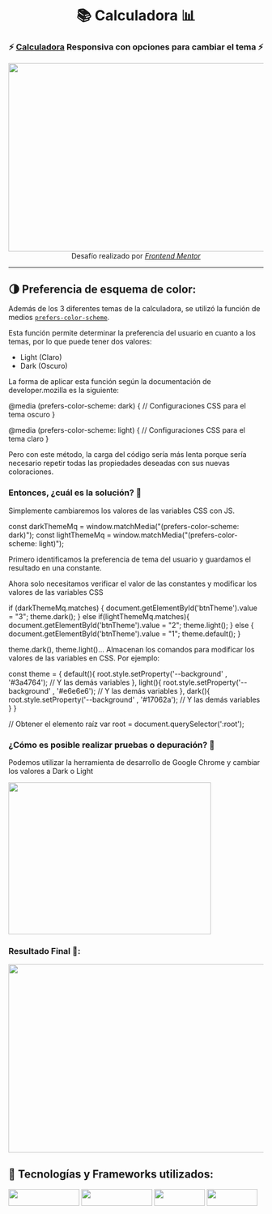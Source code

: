 <!-- Começo/ Presentación -->
<h1 align="center">📚 Calculadora 📊</h1>
<h3 align="center"> ⚡ <a href="https://igorcbraz.github.io/Calculadora/" target="_blank">Calculadora</a> Responsiva con opciones para cambiar el tema ⚡</h3>

<!-- Imágenes del Proyecto -->
<div align="center">
<img width="584px" height="372px" src="https://user-images.githubusercontent.com/82618164/126012518-19b8e31c-6388-48ad-aa82-610bbab838c3.gif"/> <br>
<!-- Atribuciones-->
Desafío realizado por <a href="https://www.frontendmentor.io/challenges/calculator-app-9lteq5N29"><em>Frontend Mentor</em></a>
</div>

<hr></hr>    
    
<h2 align="left">🌗  Preferencia de esquema de color:</h2>
<p>Además de los 3 diferentes temas de la calculadora, se utilizó la función de medios <a href="https://developer.mozilla.org/en-US/docs/Web/CSS/@media/prefers-color-scheme" target="_blank"><code>prefers-color-scheme</code></a>.</p>

<p>Esta función permite determinar la preferencia del usuario en cuanto a los temas, por lo que puede tener dos valores:</p>

<ul>
<li>Light (Claro)</li>
<li>Dark (Oscuro)</li>
</ul>

<p>La forma de aplicar esta función según la documentación de developer.mozilla es la siguiente:</p>

@media (prefers-color-scheme: dark) {
// Configuraciones CSS para el tema oscuro
}

@media (prefers-color-scheme: light) {
// Configuraciones CSS para el tema claro
}

<p>Pero con este método, la carga del código sería más lenta porque sería necesario repetir todas las propiedades deseadas con sus nuevas coloraciones.</p>
<h3>Entonces, ¿cuál es la solución? 🤔</h3>
<p>Simplemente cambiaremos los valores de las variables CSS con JS.</p>

const darkThemeMq = window.matchMedia("(prefers-color-scheme: dark)");
const lightThemeMq = window.matchMedia("(prefers-color-scheme: light)");


<p>Primero identificamos la preferencia de tema del usuario y guardamos el resultado en una constante.</p>
<p>Ahora solo necesitamos verificar el valor de las constantes y modificar los valores de las variables CSS</p>

if (darkThemeMq.matches) {
document.getElementById('btnTheme').value = "3";
theme.dark();
} else if(lightThemeMq.matches){
document.getElementById('btnTheme').value = "2";
theme.light();
} else {
document.getElementById('btnTheme').value = "1";
theme.default();
}


<p>theme.dark(), theme.light()... Almacenan los comandos para modificar los valores de las variables en CSS. Por ejemplo:</p>

const theme = {
default(){
root.style.setProperty('--background' , '#3a4764');
// Y las demás variables
},
light(){
root.style.setProperty('--background' , '#e6e6e6');
// Y las demás variables
},
dark(){
root.style.setProperty('--background' , '#17062a');
// Y las demás variables
}
}

// Obtener el elemento raíz
var root = document.querySelector(':root');


<h3>¿Cómo es posible realizar pruebas o depuración? 🤔</h3>
</p>Podemos utilizar la herramienta de desarrollo de Google Chrome y cambiar los valores a Dark o Light</p>
<img width="400px" height="300px" src="images/Debug.jpg"/>

<div align="left">

<h3>Resultado Final 🥳:</h3>

<img width="584px" height="372px" src="https://user-images.githubusercontent.com/82618164/126012352-7c19f908-f04b-4c66-a568-191bdfa5d8b8.gif"/>
    
<!-- Tecnologías y Frameworks utilizados-->
<h2 align="left">🧠  Tecnologías y Frameworks utilizados:</h2>

<img width="140px" height="33px" src="https://img.shields.io/badge/Bootstrap-563D7C?style=for-the-badge&logo=bootstrap&logoColor=white"/> <img width="140px" height="33px" src="https://img.shields.io/badge/JavaScript-323330?style=for-the-badge&logo=javascript&logoColor=F7DF1E"/> <img width="100px" height="33px" src="https://img.shields.io/badge/HTML5-E34F26?style=for-the-badge&logo=html5&logoColor=white"/> <img width="100px" height="33px" src="https://img.shields.io/badge/CSS3-1572B6?style=for-the-badge&logo=css3&logoColor=white"/>





